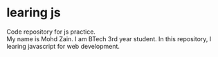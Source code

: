 # learing js
Code repository for js practice. </br>
My name is Mohd Zain.
I am BTech 3rd year student.
In this repository, I learing javascript for web development.
